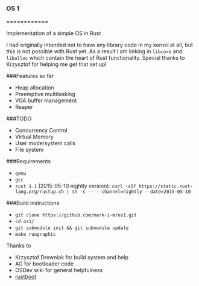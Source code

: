 ### OS 1 ###
============

Implementation of a simple OS in Rust

I had originally intended not to have any library code in my kernel at all, but this is not possible with Rust yet. As a result I am linking in `libcore` and `liballoc` which contain the heart of Rust functionality. Special thanks to Krzysztof for helping me get that set up!

###Features so far
* Heap allocation
* Preemptive multitasking
* VGA buffer management
* Reaper

###TODO
* Concurrency Control
* Virtual Memory
* User mode/system calls
* File system

###Requirements

* ```qemu```
* ```gcc```
* ```rust 1.1``` (2015-05-10 nightly version): ```curl -sSf https://static.rust-lang.org/rustup.sh | sh -s -- --channel=nightly --date=2015-05-10```

###Build instructions

* ```git clone https://github.com/mark-i-m/os1.git```
* ```cd os1/```
* ```git submodule init && git submodule update```
* ```make rungraphic```

Thanks to
- Krzysztof Drewniak for build system and help
- AG for bootloader code
- OSDev wiki for general helpfulness
- [rustboot](http://github.com/charliesome/rustboot)
